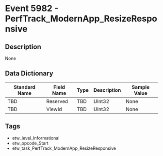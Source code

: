 # Event 5982 - PerfTrack_ModernApp_ResizeResponsive

## Description
None

## Data Dictionary
|Standard Name|Field Name|Type|Description|Sample Value|
|---|---|---|---|---|
|TBD|Reserved|TBD|UInt32|None|None|
|TBD|ViewId|TBD|UInt32|None|None|

## Tags
* etw_level_Informational
* etw_opcode_Start
* etw_task_PerfTrack_ModernApp_ResizeResponsive